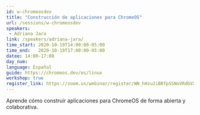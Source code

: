 ```yaml
---
id: w-chromeosdev
title: "Construcción de aplicaciones para ChromeOS"
url: /sessions/w-chromeosdev
speakers:
 - Adriana Jara
link: /speakers/adriana-jara/
time_start: 2020-10-19T14:00:00-05:00
time_end:   2020-10-19T17:00:00-05:00
datee: 14:00-17:00
day_num: 
language: Español
guide: https://chromeos.dev/es/linux
workshop: true
register_link: https://zoom.us/webinar/register/WN_hHzu2iBRTpSSNoVRdbVX1Q
---
```


Aprende cómo construir aplicaciones para ChromeOS de forma abierta y colaborativa.